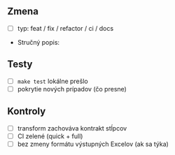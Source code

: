 ## Zmena
- [ ] typ: feat / fix / refactor / ci / docs
- Stručný popis:

## Testy
- [ ] `make test` lokálne prešlo
- [ ] pokrytie nových prípadov (čo presne)

## Kontroly
- [ ] transform zachováva kontrakt stĺpcov
- [ ] CI zelené (quick + full)
- [ ] bez zmeny formátu výstupných Excelov (ak sa týka)